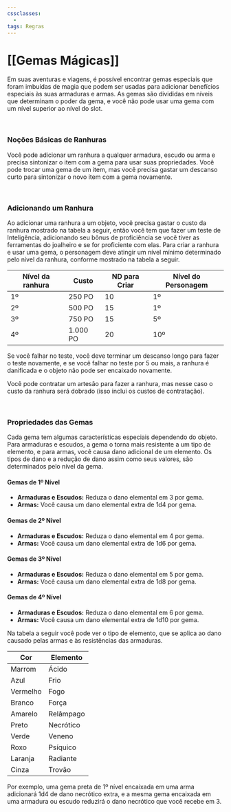 ```yaml
---
cssclasses:
  - 
tags: Regras
---
```

# [[Gemas Mágicas]]

Em suas aventuras e viagens, é possível encontrar gemas especiais que foram imbuídas de magia que podem ser usadas para adicionar benefícios especiais às suas armaduras e armas. As gemas são divididas em níveis que determinam o poder da gema, e você não pode usar uma gema com um nível superior ao nível do slot.

**⠀**

### Noções Básicas de Ranhuras

Você pode adicionar um ranhura a qualquer armadura, escudo ou arma e precisa sintonizar o item com a gema para usar suas propriedades. Você pode trocar uma gema de um item, mas você precisa gastar um descanso curto para sintonizar o novo item com a gema novamente.

**⠀**

### Adicionando um Ranhura

Ao adicionar uma ranhura a um objeto, você precisa gastar o custo da ranhura mostrado na tabela a seguir, então você tem que fazer um teste de Inteligência, adicionando seu bônus de proficiência se você tiver as ferramentas do joalheiro e se for proficiente com elas. Para criar a ranhura e usar uma gema, o personagem deve atingir um nível mínimo determinado pelo nível da ranhura, conforme mostrado na tabela a seguir.

| Nível da ranhura | Custo    | ND para Criar | Nível do Personagem |
| ---------------- | -------- | ------------- | ------------------- |
| 1º               | 250 PO   | 10            | 1º                  |
| 2º               | 500 PO   | 15            | 1º                  |
| 3º               | 750 PO   | 15            | 5º                  |
| 4º               | 1.000 PO | 20            | 10º                 |

Se você falhar no teste, você deve terminar um descanso longo para fazer o teste novamente, e se você falhar no teste por 5 ou mais, a ranhura é danificada e o objeto não pode ser encaixado novamente.

Você pode contratar um artesão para fazer a ranhura, mas nesse caso o custo da ranhura será dobrado (isso inclui os custos de contratação).

**⠀**

### Propriedades das Gemas

Cada gema tem algumas características especiais dependendo do objeto. Para armaduras e escudos, a gema o torna mais resistente a um tipo de elemento, e para armas, você causa dano adicional de um elemento. Os tipos de dano e a redução de dano assim como seus valores, são determinados pelo nível da gema.

#### Gemas de 1º Nível

- **Armaduras e Escudos:** Reduza o dano elemental em 3 por gema.
- **Armas:** Você causa um dano elemental extra de 1d4 por gema.

#### Gemas de 2º Nível

- **Armaduras e Escudos:** Reduza o dano elemental em 4 por gema.
- **Armas:** Você causa um dano elemental extra de 1d6 por gema.

#### Gemas de 3º Nível

- **Armaduras e Escudos:** Reduza o dano elemental em 5 por gema.
- **Armas:** Você causa um dano elemental extra de 1d8 por gema.

#### Gemas de 4º Nível

- **Armaduras e Escudos:** Reduza o dano elemental em 6 por gema.
- **Armas:** Você causa um dano elemental extra de 1d10 por gema.

Na tabela a seguir você pode ver o tipo de elemento, que se aplica ao dano causado pelas armas e às resistências das armaduras.

| Cor      | Elemento  | 
| -------- | --------- |
| Marrom   | Ácido     |
| Azul     | Frio      |
| Vermelho | Fogo      |
| Branco   | Força     |
| Amarelo  | Relâmpago |
| Preto    | Necrótico |
| Verde    | Veneno    |
| Roxo     | Psíquico  |
| Laranja  | Radiante  |
| Cinza    | Trovão    |

Por exemplo, uma gema preta de 1º nível encaixada em uma arma adicionará 1d4 de dano necrótico extra, e a mesma gema encaixada em uma armadura ou escudo reduzirá o dano necrótico que você recebe em 3.